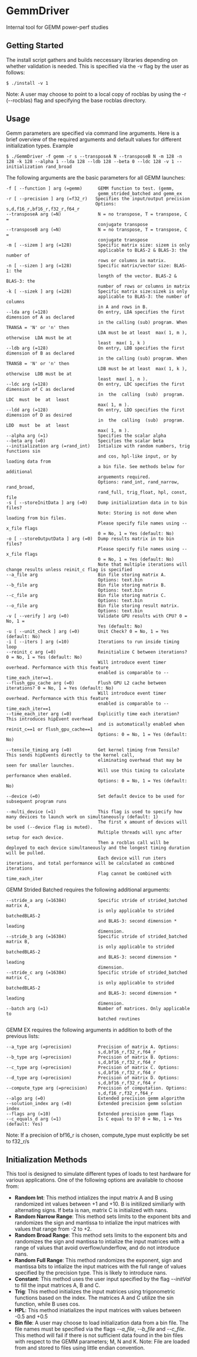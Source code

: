 # GemmDriver
Internal tool for GEMM power-perf studies

Getting Started
---------------

The install script gathers and builds neccessary libraries depending on whether validation is needed. This is specified via the -v flag by the user as follows:
```
$ ./install -v 1
```
Note: A user may choose to point to a local copy of rocblas by using the -r (--rocblas) flag and specifying the base rocblas directory.

Usage 
---------------
Gemm parameters are specified via command line arguments. Here is a brief overview of the required arguments and default values for different initialization types.
Example
```
$ ./GemmDriver -f gemm -r s --transposeA N --transposeB N -m 128 -n 128 -k 128 --alpha 1 --lda 128 --ldb 128 --beta 0 --ldc 128 -v 1 --initialization rand_broad
```
The following arguments are the basic parameters for all GEMM launches:
```
-f [ --function ] arg (=gemm)      GEMM function to test. (gemm,
                                   gemm_strided_batched and gemm_ex
-r [ --precision ] arg (=f32_r)   Specifies the input/output precision
                                  Options: s,d,f16_r,bf16_r,f32_r,f64_r
--transposeA arg (=N)              N = no transpose, T = transpose, C =
                                   conjugate transpose
--transposeB arg (=N)              N = no transpose, T = transpose, C =
                                   conjugate transpose
-m [ --sizem ] arg (=128)          Specific matrix size: sizem is only
                                   applicable to BLAS-2 & BLAS-3: the number of
                                   rows or columns in matrix.
-n [ --sizen ] arg (=128)          Specific matrix/vector size: BLAS-1: the
                                   length of the vector. BLAS-2 & BLAS-3: the
                                   number of rows or columns in matrix
-k [ --sizek ] arg (=128)          Specific matrix size:sizek is only
                                   applicable to BLAS-3: the number of columns
                                   in A and rows in B.
--lda arg (=128)                   On entry, LDA specifies the first dimension of A as declared
                                   in the calling (sub) program. When  TRANSA = 'N' or 'n' then
                                   LDA must be at least  max( 1, m ), otherwise  LDA must be at
                                   least  max( 1, k )
--ldb arg (=128)                   On entry, LDB specifies the first dimension of B as declared
                                   in the calling (sub) program. When  TRANSB = 'N' or 'n' then
                                   LDB must be at least  max( 1, k ), otherwise  LDB must be at
                                   least  max( 1, n ).
--ldc arg (=128)                   On entry, LDC specifies the first dimension of C as declared
                                   in  the  calling  (sub)  program.   LDC  must  be  at  least
                                   max( 1, m ).
--ldd arg (=128)                   On entry, LDD specifies the first dimension of D as desired
                                   in  the  calling  (sub)  program.   LDD  must  be  at  least
                                   max( 1, m ).
--alpha arg (=1)                   Specifies the scalar alpha
--beta arg (=0)                    Specifies the scalar beta
--initialization arg (=rand_int)   Intialize with random numbers, trig functions sin
                                   and cos, hpl-like input, or by loading data from 
                                   a bin file. See methods below for additional
                                   arguements required.
                                   Options: rand_int, rand_narrow, rand_broad,
                                   rand_full, trig_float, hpl, const, file
-s [ --storeInitData ] arg (=0)    Dump initialization data in to bin files? 
                                   Note: Storing is not done when loading from bin files.
                                   Please specify file names using --x_file flags 
                                   0 = No, 1 = Yes (default: No)   
-o [ --storeOutputData ] arg (=0)  Dump results matrix in to bin files? 
                                   Please specify file names using --x_file flags 
                                   0 = No, 1 = Yes (default: No)
                                   Note that multiple iterations will change results unless reinit_c flag is specified
--a_file arg                       Bin file storing matrix A.
                                   Options: text.bin 
--b_file arg                       Bin file storing matrix B.
                                   Options: text.bin 
--c_file arg                       Bin file storing matrix C.
                                   Options: text.bin 
--o_file arg                       Bin file storing result matrix.
                                   Options: text.bin 
-v [ --verify ] arg (=0)           Validate GPU results with CPU? 0 = No, 1 =
                                   Yes (default: No)
-u [ --unit_check ] arg (=0)       Unit Check? 0 = No, 1 = Yes (default: No)
-i [ --iters ] arg (=10)           Iterations to run inside timing loop
--reinit_c arg (=0)                Reinitialize C between iterations? 0 = No, 1 = Yes (default: No) 
                                   Will introduce event timer overhead. Performance with this feature 
                                   enabled is comparable to --time_each_iter==1. 
--flush_gpu_cache arg (=0)         Flush GPU L2 cache between iterations? 0 = No, 1 = Yes (default: No)
                                   Will introduce event timer overhead. Performance with this feature 
                                   enabled is comparable to --time_each_iter==1
--time_each_iter arg (=0)          Explicitly time each iteration? This introduces hipEvent overhead
                                   and is automatically enabled when reinit_c==1 or flush_gpu_cache==1  
                                   Options: 0 = No, 1 = Yes (default: No)

--tensile_timing arg (=0)          Get kernel timing from Tensile? This sends hipEvents directly to the kernel call,
                                   eliminating overhead that may be seen for smaller launches. 
                                   Will use this timing to calculate performance when enabled.  
                                   Options: 0 = No, 1 = Yes (default: No)

--device (=0)                      Set default device to be used for subsequent program runs

--multi_device (=1)                This flag is used to specify how many devices to launch work on simultaneously (default: 1)
                                   The first x amount of devices will be used (--device flag is muted). 
                                   Multiple threads will sync after setup for each device.
                                   Then a rocblas call will be deployed to each device simultaneously and the longest timing duration will be pulled.
                                   Each device will run iters iterations, and total performance will be calculated as combined iterations
                                   Flag cannot be combined with time_each_iter
```
GEMM Strided Batched requires the following additional arguments:
```
--stride_a arg (=16384)            Specific stride of strided_batched matrix A,
                                   is only applicable to strided batchedBLAS-2
                                   and BLAS-3: second dimension * leading
                                   dimension.
--stride_b arg (=16384)            Specific stride of strided_batched matrix B,
                                   is only applicable to strided batchedBLAS-2
                                   and BLAS-3: second dimension * leading
                                   dimension.
--stride_c arg (=16384)            Specific stride of strided_batched matrix C,
                                   is only applicable to strided batchedBLAS-2
                                   and BLAS-3: second dimension * leading
                                   dimension.
--batch arg (=1)                   Number of matrices. Only applicable to
                                   batched routines
```
GEMM EX requires the following arguments in addition to both of the previous lists:
```
--a_type arg (=precision)          Precision of matrix A. Options:
                                   s,d,bf16_r,f32_r,f64_r
--b_type arg (=precision)          Precision of matrix B. Options:
                                   s,d,bf16_r,f32_r,f64_r
--c_type arg (=precision)          Precision of matrix C. Options:
                                   s,d,bf16_r,f32_r,f64_r
--d_type arg (=precision)          Precision of matrix D. Options:
                                   s,d,bf16_r,f32_r,f64_r
--compute_type arg (=precision)    Precision of computation. Options:
                                   s,d,f16_r,f32_r,f64_r
--algo arg (=0)                    Extended precision gemm algorithm
--solution_index arg (=0)          Extended precision gemm solution index
--flags arg (=10)                  Extended precision gemm flags
--c_equals_d arg (=1)              Is C equal to D? 0 = No, 1 = Yes (default: Yes)
```
Note: If a precision of bf16_r is chosen, compute_type must explicitly be set to f32_r/s

Initialization Methods
---------------

This tool is designed to simulate different types of loads to test hardware for various applications. One of the following options are available to choose from:

- **Random Int**: This method intializes the input matrix A and B using randomized int values between +1 and +10. B is initilized similiarly with alternating signs. If beta is nan, matrix C is initialized with nans.
- **Random Narrow Range**: This method sets limits to the exponent bits and randomizes the sign and mantissa to intialize the input matrices with values that range from -2 to +2.
- **Random Broad Range**: This method sets limits to the exponent bits and randomizes the sign and mantissa to intialize the input matrices with a range of values that avoid overflow/underflow, and do not introduce nans.
- **Random Full Range**: This method randomizes the exponent, sign and mantissa bits to intialize the input matrices with the full range of values specified by the precision type. This is likely to introduce nans.
- **Constant**: This method uses the user input specified by the flag *--initVal* to fill the input matrices A, B and C.
- **Trig**: This method initializes the input matrices using trigonometric functions based on the index. The matrices A and C utilize the sin function, while B uses cos. 
- **HPL**: This method iniatializes the input matrices with values between -0.5 and +0.5
- **Bin file**: A user may choose to load initialization data from a bin file. The file names must be specified via the flags *--a_file*, *--b_file* and *--c_file*. This method will fail if there is not sufficient data found in the bin files with respect to the GEMM parameters; M, N and K.
Note: File are loaded from and stored to files using little endian convention.

